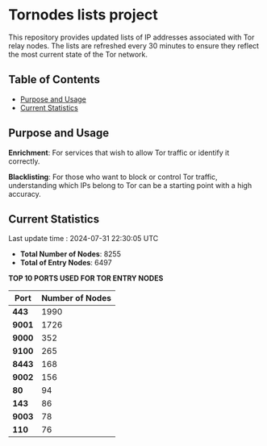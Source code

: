 # Tornodes lists project

This repository provides updated lists of IP addresses associated with Tor relay nodes. The lists are refreshed every 30 minutes to ensure they reflect the most current state of the Tor network.

## Table of Contents

- [Purpose and Usage](#purpose-and-usage)
- [Current Statistics](#current-statistics)


## Purpose and Usage

**Enrichment**: For services that wish to allow Tor traffic or identify it correctly.

**Blacklisting**: For those who want to block or control Tor traffic, understanding which IPs belong to Tor can be a starting point with a high accuracy.

## Current Statistics

Last update time : 2024-07-31 22:30:05 UTC

- **Total Number of Nodes**: 8255
- **Total of Entry Nodes**: 6497

**TOP 10 PORTS USED FOR TOR ENTRY NODES**

| **Port** | **Number of Nodes** |
|------|-----------------|
| **443**   | 1990  |
| **9001**   | 1726  |
| **9000**   | 352  |
| **9100**   | 265  |
| **8443**   | 168  |
| **9002**   | 156  |
| **80**   | 94  |
| **143**   | 86  |
| **9003**   | 78  |
| **110**   | 76  |

